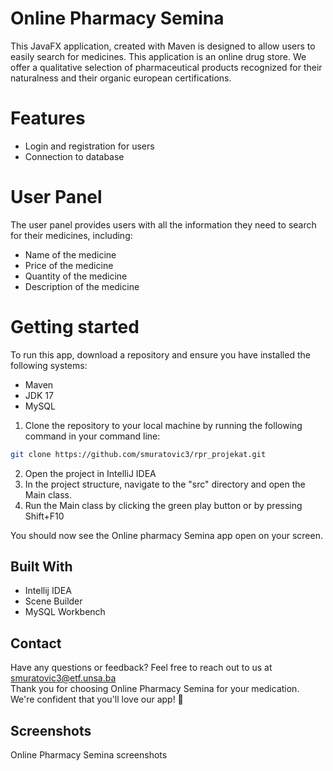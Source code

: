 # Online Pharmacy Semina 

This JavaFX application, created with Maven is designed to allow users to easily search for medicines.
This application is an online drug store.
We offer a qualitative selection of  pharmaceutical  products recognized for their naturalness and their organic european certifications.
# Features
- Login and registration for users
- Connection to database
# User Panel
The user panel provides users with all the information they need to search for their medicines, including:
 - Name of the medicine
 - Price of the medicine
 - Quantity of the medicine
 - Description of the medicine

# Getting started
To run this app, download a repository and ensure you have installed the following systems:
- Maven
- JDK 17
- MySQL

1. Clone the repository to your local machine by running the following command in your command line:
```bash
git clone https://github.com/smuratovic3/rpr_projekat.git
```
2. Open the project in IntelliJ IDEA
3. In the project structure, navigate to the "src" directory and open the Main class.
4. Run the Main class by clicking the green play button or by pressing Shift+F10

You should now see the Online pharmacy Semina app open on your screen.


## Built With
- Intellij IDEA
- Scene Builder
- MySQL Workbench


## Contact
Have any questions or feedback? Feel free to reach out to us at smuratovic3@etf.unsa.ba <br>
Thank you for choosing Online Pharmacy Semina for your medication. We're confident that you'll love our app! 🌟

## Screenshots
Online Pharmacy Semina screenshots

